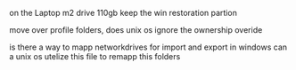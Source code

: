 on the Laptop m2 drive 110gb
	keep the win restoration partion

move over profile folders,
does unix os ignore the ownership overide

is there a way to mapp networkdrives for import and export in windows
can a unix os utelize this file to remapp this folders
